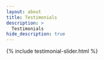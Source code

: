 ```yaml
---
layout: about
title: Testimonials  
description: >
  Testimonials 
hide_description: true
---
```


{% include testimonial-slider.html %}

<script src="https://cdn.jsdelivr.net/npm/swiper@11/swiper-bundle.min.js"></script>
<script>
document.addEventListener('DOMContentLoaded', function() {
  console.log("DOM loaded, initializing Swiper");
  var swiper = new Swiper('.js-testimonials-slider', {
    slidesPerView: 1,
    spaceBetween: 30,
    loop: true,
    pagination: {
      el: '.swiper-pagination',
      clickable: true,
    },
    navigation: {
      nextEl: '.swiper-button-next',
      prevEl: '.swiper-button-prev',
    },
    autoplay: {
      delay: 4000,
      disableOnInteraction: false
    }
  });
  console.log("Swiper initialized:", swiper);
});
</script>